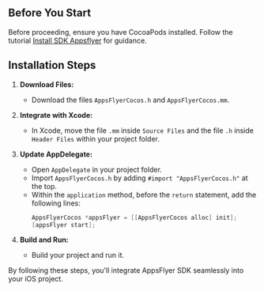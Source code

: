 
## Before You Start

Before proceeding, ensure you have CocoaPods installed. Follow the tutorial [Install SDK Appsflyer](https://dev.appsflyer.com/hc/docs/install-ios-sdk) for guidance.

## Installation Steps

1. **Download Files:**
   - Download the files `AppsFlyerCocos.h` and `AppsFlyerCocos.mm`.

2. **Integrate with Xcode:**
   - In Xcode, move the file `.mm` inside `Source Files` and the file `.h` inside `Header Files` within your project folder.

3. **Update AppDelegate:**
   - Open `AppDelegate` in your project folder.
   - Import `AppsFlyerCocos.h` by adding `#import "AppsFlyerCocos.h"` at the top.
   - Within the `application` method, before the `return` statement, add the following lines:
     ```objective-c
     AppsFlyerCocos *appsFlyer = [[AppsFlyerCocos alloc] init];
     [appsFlyer start];
     ```

4. **Build and Run:**
   - Build your project and run it.

By following these steps, you'll integrate AppsFlyer SDK seamlessly into your iOS project.


